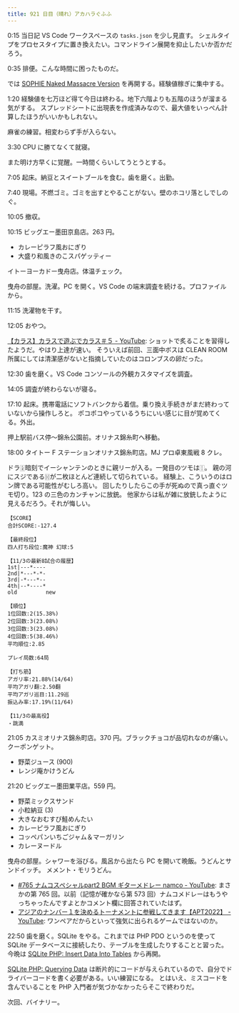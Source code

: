 ```yaml
---
title: 921 日目（晴れ）アカハラぐふふ
---
```


0:15 当日記 VS Code ワークスペースの `tasks.json` を少し見直す。
シェルタイプをプロセスタイプに置き換えたい。コマンドライン展開を抑止したいか否かだろう。

0:35 排便。こんな時間に困ったものだ。

では [SOPHIE Naked Massacre Version][dtp22b] を再開する。経験値稼ぎに集中する。

1:20 経験値を七万ほど得て今日は終わる。地下六階よりも五階のほうが溜まる気がする。
スプレッドシートに出現表を作成済みなので、最大値をいっぺん計算したほうがいいかもしれない。

麻雀の練習。相変わらず手が入らない。

3:30 CPU に勝てなくて就寝。

また明け方早くに覚醒。一時間くらいしてうとうとする。

7:05 起床。納豆とスイートブールを食む。歯を磨く。出勤。

7:40 現場。不燃ゴミ。ゴミを出すとやることがない。壁のホコリ落としでしのぐ。

10:05 撤収。

10:15 ビッグエー墨田京島店。263 円。

* カレーピラフ風おにぎり
* 大盛り和風きのこスパゲッティー

イトーヨーカドー曳舟店。体温チェック。

曳舟の部屋。洗濯。PC を開く。VS Code の端末調査を続ける。プロファイルから。

11:15 洗濯物を干す。

12:05 おやつ。

[【カラス】カラスで遊ぶでカラス＃５ - YouTube](https://www.youtube.com/watch?v=hzO8ebb4JFM):
ショットで炙ることを習得したようだ。やはり上達が速い。
そういえば前回、三面中ボスは CLEAN ROOM 所属にしては清潔感がないと指摘していたのはコロンブスの卵だった。

12:30 歯を磨く。VS Code コンソールの外観カスタマイズを調査。

14:05 調査が終わらないが寝る。

17:10 起床。携帯電話にソフトバンクから着信。乗り換え手続きがまだ終わっていないから操作しろと。
ポコポコやっているうちにいい感じに目が覚めてくる。外出。

押上駅前バス停～錦糸公園前。オリナス錦糸町へ移動。

18:00 タイトー F ステーションオリナス錦糸町店。MJ プロ卓東風戦 8 クレ。

ドラ&#x1F00F;暗刻でイーシャンテンのときに親リーが入る。一発目のツモは&#x1F011;。
親の河にスジである&#x1F014;が二枚ほとんど連続して切られている。
経験上、こういうのはロン牌である可能性がむしろ高い。
回したりしたらこの手が死ぬので真っ直ぐツモ切り。123 の三色のカンチャンに放銃。
他家からは私が雑に放銃したように見えるだろう。それが悔しい。

```text
【SCORE】
合計SCORE:-127.4

【最終段位】
四人打ち段位:魔神 幻球:5

【11/3の最新8試合の履歴】
1st|---*----
2nd|*---*-*-
3rd|-*---*--
4th|--*----*
old         new

【順位】
1位回数:2(15.38%)
2位回数:3(23.08%)
3位回数:3(23.08%)
4位回数:5(38.46%)
平均順位:2.85

プレイ局数:64局

【打ち筋】
アガリ率:21.88%(14/64)
平均アガリ翻:2.50翻
平均アガリ巡目:11.29巡
振込み率:17.19%(11/64)

【11/3の最高役】
・跳満
```

21:05 カスミオリナス錦糸町店。370 円。ブラックチョコが品切れなのが痛い。クーポンゲット。

* 野菜ジュース (900)
* レンジ庵かけうどん

21:20 ビッグエー墨田業平店。559 円。

* 野菜ミックスサンド
* 小粒納豆 (3)
* 大きなおむすび鮭めんたい
* カレーピラフ風おにぎり
* コッペパンいちごジャム＆マーガリン
* カレーヌードル

曳舟の部屋。シャワーを浴びる。風呂から出たら PC を開いて晩飯。うどんとサンドイッチ。
メメント・モリうどん。

* [&#x23;765 ナムコスペシャルpart2 BGM ギターメドレー namco - YouTube](https://www.youtube.com/watch?v=QM59YCZsI2Y):
  まさかの第 765 回。以前（記憶が確かなら第 573 回）ナムコメドレーはもうやっちゃったんですよとかコメント欄に回答されていたはず。
* [アジアのナンバー１を決めるトーナメントに参戦してきます【APT2022】 - YouTube](https://www.youtube.com/watch?v=26sDObykRaQ):
  ワンペアだからといって強気に出られるゲームではないのか。

22:50 歯を磨く。SQLite をやる。これまでは PHP PDO というのを使って
SQLite データベースに接続したり、テーブルを生成したりすることと習った。
今晩は [SQLite PHP: Insert Data Into Tables](https://www.sqlitetutorial.net/sqlite-php/insert/)
から再開。

[SQLite PHP: Querying Data](https://www.sqlitetutorial.net/sqlite-php/query/)
は断片的にコードが与えられているので、自分でドライバーコードを書く必要がある。いい練習になる。
とはいえ、ミスコードを含んでいることを PHP 入門者が気づかなかったらそこで終わりだ。

次回、バイナリー。

[dtp22b]: https://www.dlsite.com/maniax/work/=/product_id/RJ424807/
